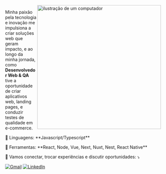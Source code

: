 <img src="https://raw.githubusercontent.com/MicaelliMedeiros/micaellimedeiros/master/image/computer-illustration.png" alt="ilustração de um computador" min-width="400px" max-width="400px" width="400px" align="right">

<p align="left"> 
  Minha paixão pela tecnologia e inovação me impulsiona a criar soluções web que geram impacto, e ao longo da minha jornada, como <strong>Desenvolvedor Web & QA</strong> tive a oportunidade de criar aplicativos web, landing pages, e conduzir testes de qualidade em e-commerce.<br>
</p>

<p align="left">
  🦄 Linguagens: **Javascript/Typescript**
</p>

<p align="left">
  💼 Ferramentas: **React, Node, Vue, Next, Nuxt, Nest, React Native**
</p>

<p align="left">
  💌  Vamos conectar, trocar experiências e discutir oportunidades: ⤵️
</p>

<p align="left">
  <a href="#" title="Gmail">
  <img src="https://img.shields.io/badge/-Gmail-FF0000?style=flat-square&labelColor=FF0000&logo=gmail&logoColor=white&link=LINK-DO-SEU-GMAIL" alt="Gmail"/></a>

  <a href="#" title="LinkedIn">
  <img src="https://img.shields.io/badge/-Linkedin-0e76a8?style=flat-square&logo=Linkedin&logoColor=white&link=[LINK-DO-SEU-LINKEDIN](https://www.linkedin.com/in/daniel-nogueira-496813222/)https://www.linkedin.com/in/daniel-nogueira-496813222/" alt="LinkedIn"/></a>

</p>
